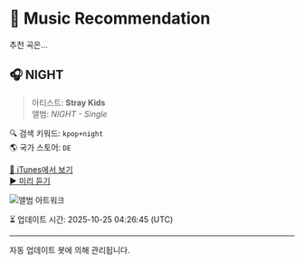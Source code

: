 
# 🎵 Music Recommendation

추천 곡은...

## 🎧 NIGHT  
> 아티스트: **Stray Kids**  
> 앨범: _NIGHT - Single_  

🔍 검색 키워드: `kpop+night`  
🌎 국가 스토어: `DE`

[🔗 iTunes에서 보기](https://music.apple.com/de/album/night/1770980094?i=1770980098&uo=4)  
[▶️ 미리 듣기](https://audio-ssl.itunes.apple.com/itunes-assets/AudioPreview221/v4/9a/81/1d/9a811d7d-a8b1-65c0-d98f-835814f6279f/mzaf_5915949301802474638.plus.aac.p.m4a)

![앨범 아트워크](https://is1-ssl.mzstatic.com/image/thumb/Music211/v4/2c/d0/34/2cd034d3-619a-7835-ddbe-fd0575b08a1f/4547366713404.jpg/100x100bb.jpg)

⏳ 업데이트 시간: 2025-10-25 04:26:45 (UTC)

---
자동 업데이트 봇에 의해 관리됩니다.
